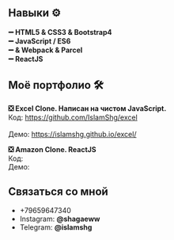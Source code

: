 ### 

<!--
**IslamShg/IslamShg** is a ✨ _special_ ✨ repository because its `README.md` (this file) appears on your GitHub profi
-->

<h2>Навыки ⚙ </h2>
<b>➖ HTML5 & CSS3 & Bootstrap4</b>
<br><b>➖ JavaScript / ES6</b>
<br><b>➖ & Webpack & Parcel</b>
<br><b>➖ ReactJS</b>

<h2>Моё портфолио 🛠</h2>  

<b>❎ Excel Clone. Написан на чистом JavaScript. </b> 
<br>Код: https://github.com/IslamShg/excel										
<br>Демо: https://islamshg.github.io/excel/

<b>❎ Amazon Clone. ReactJS</b>
<br>Код:
<br>Демо:

<h2>Связаться со мной</h2>
<ul>
  <li>+79659647340</li>
  <li>Instagram: <b>@shagaeww</b></li>
  <li>Telegram: <b>@islamshg </b></li>
</ul>
